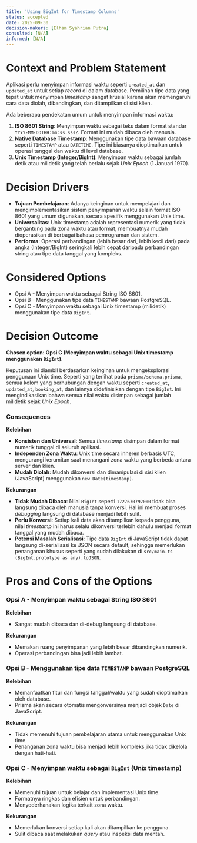 ```yaml
---
title: 'Using BigInt for Timestamp Columns'
status: accepted
date: 2025-09-30
decision-makers: [Elham Syahrian Putra]
consulted: [N/A]
informed: [N/A]
---
```


# Context and Problem Statement

Aplikasi perlu menyimpan informasi waktu seperti `created_at` dan `updated_at` untuk setiap *record* di dalam database. Pemilihan tipe data yang tepat untuk menyimpan *timestamp* sangat krusial karena akan memengaruhi cara data diolah, dibandingkan, dan ditampilkan di sisi klien.

Ada beberapa pendekatan umum untuk menyimpan informasi waktu:

1.  **ISO 8601 String**: Menyimpan waktu sebagai teks dalam format standar `YYYY-MM-DDTHH:mm:ss.sssZ`. Format ini mudah dibaca oleh manusia.
2.  **Native Database Timestamp**: Menggunakan tipe data bawaan database seperti `TIMESTAMP` atau `DATETIME`. Tipe ini biasanya dioptimalkan untuk operasi tanggal dan waktu di level database.
3.  **Unix Timestamp (Integer/BigInt)**: Menyimpan waktu sebagai jumlah detik atau milidetik yang telah berlalu sejak *Unix Epoch* (1 Januari 1970).

# Decision Drivers

-   **Tujuan Pembelajaran**: Adanya keinginan untuk mempelajari dan mengimplementasikan sistem penyimpanan waktu selain format ISO 8601 yang umum digunakan, secara spesifik menggunakan Unix time.
-   **Universalitas**: Unix timestamp adalah representasi numerik yang tidak bergantung pada zona waktu atau format, membuatnya mudah dioperasikan di berbagai bahasa pemrograman dan sistem.
-   **Performa**: Operasi perbandingan (lebih besar dari, lebih kecil dari) pada angka (Integer/BigInt) seringkali lebih cepat daripada perbandingan string atau tipe data tanggal yang kompleks.

# Considered Options

-   Opsi A - Menyimpan waktu sebagai String ISO 8601.
-   Opsi B - Menggunakan tipe data `TIMESTAMP` bawaan PostgreSQL.
-   Opsi C - Menyimpan waktu sebagai Unix timestamp (milidetik) menggunakan tipe data `BigInt`.

# Decision Outcome

**Chosen option: Opsi C (Menyimpan waktu sebagai Unix timestamp menggunakan `BigInt`)**.

Keputusan ini diambil berdasarkan keinginan untuk mengeksplorasi penggunaan Unix time. Seperti yang terlihat pada `prisma/schema.prisma`, semua kolom yang berhubungan dengan waktu seperti `created_at`, `updated_at`, `booking_at`, dan lainnya didefinisikan dengan tipe `BigInt`. Ini mengindikasikan bahwa semua nilai waktu disimpan sebagai jumlah milidetik sejak *Unix Epoch*.

### Consequences

**Kelebihan**

-   **Konsisten dan Universal**: Semua *timestamp* disimpan dalam format numerik tunggal di seluruh aplikasi.
-   **Independen Zona Waktu**: Unix time secara inheren berbasis UTC, mengurangi kerumitan saat menangani zona waktu yang berbeda antara server dan klien.
-   **Mudah Diolah**: Mudah dikonversi dan dimanipulasi di sisi klien (JavaScript) menggunakan `new Date(timestamp)`.

**Kekurangan**

-   **Tidak Mudah Dibaca**: Nilai `BigInt` seperti `1727670792000` tidak bisa langsung dibaca oleh manusia tanpa konversi. Hal ini membuat proses *debugging* langsung di database menjadi lebih sulit.
-   **Perlu Konversi**: Setiap kali data akan ditampilkan kepada pengguna, nilai *timestamp* ini harus selalu dikonversi terlebih dahulu menjadi format tanggal yang mudah dibaca.
-   **Potensi Masalah Serialisasi**: Tipe data `BigInt` di JavaScript tidak dapat langsung di-serialisasi ke JSON secara default, sehingga memerlukan penanganan khusus seperti yang sudah dilakukan di `src/main.ts` `(BigInt.prototype as any).toJSON`.

# Pros and Cons of the Options

### Opsi A - Menyimpan waktu sebagai String ISO 8601

**Kelebihan**

-   Sangat mudah dibaca dan di-debug langsung di database.

**Kekurangan**

-   Memakan ruang penyimpanan yang lebih besar dibandingkan numerik.
-   Operasi perbandingan bisa jadi lebih lambat.

### Opsi B - Menggunakan tipe data `TIMESTAMP` bawaan PostgreSQL

**Kelebihan**

-   Memanfaatkan fitur dan fungsi tanggal/waktu yang sudah dioptimalkan oleh database.
-   Prisma akan secara otomatis mengonversinya menjadi objek `Date` di JavaScript.

**Kekurangan**

-   Tidak memenuhi tujuan pembelajaran utama untuk menggunakan Unix time.
-   Penanganan zona waktu bisa menjadi lebih kompleks jika tidak dikelola dengan hati-hati.

### Opsi C - Menyimpan waktu sebagai `BigInt` (Unix timestamp)

**Kelebihan**

-   Memenuhi tujuan untuk belajar dan implementasi Unix time.
-   Formatnya ringkas dan efisien untuk perbandingan.
-   Menyederhanakan logika terkait zona waktu.

**Kekurangan**

-   Memerlukan konversi setiap kali akan ditampilkan ke pengguna.
-   Sulit dibaca saat melakukan *query* atau inspeksi data mentah.